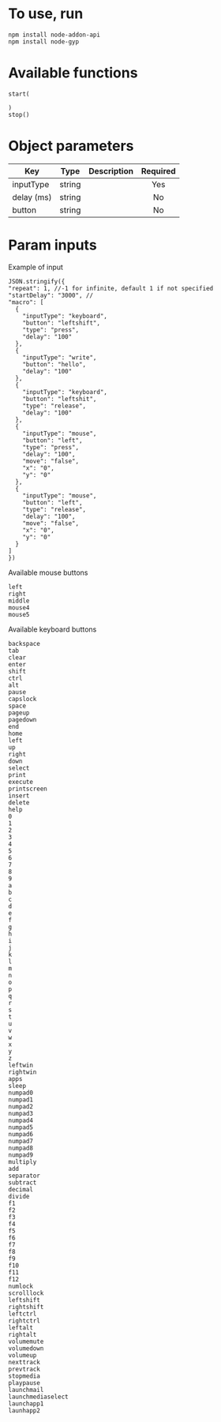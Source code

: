 # To use, run

```
npm install node-addon-api
npm install node-gyp
```

# Available functions

```
start(

)
stop()
```

# Object parameters

| Key        |  Type  | Description | Required |
| ---------- | :----: | :---------: | :------: |
| inputType  | string |             |   Yes    |
| delay (ms) | string |             |    No    |
| button     | string |             |    No    |

# Param inputs

Example of input

```
JSON.stringify({
"repeat": 1, //-1 for infinite, default 1 if not specified
"startDelay": "3000", //
"macro": [
  {
    "inputType": "keyboard",
    "button": "leftshift",
    "type": "press",
    "delay": "100"
  },
  {
    "inputType": "write",
    "button": "hello",
    "delay": "100"
  },
  {
    "inputType": "keyboard",
    "button": "leftshit",
    "type": "release",
    "delay": "100"
  },
  {
    "inputType": "mouse",
    "button": "left",
    "type": "press",
    "delay": "100",
    "move": "false",
    "x": "0",
    "y": "0"
  },
  {
    "inputType": "mouse",
    "button": "left",
    "type": "release",
    "delay": "100",
    "move": "false",
    "x": "0",
    "y": "0"
  }
]
})
```

Available mouse buttons

```
left
right
middle
mouse4
mouse5
```

Available keyboard buttons

```
backspace
tab
clear
enter
shift
ctrl
alt
pause
capslock
space
pageup
pagedown
end
home
left
up
right
down
select
print
execute
printscreen
insert
delete
help
0
1
2
3
4
5
6
7
8
9
a
b
c
d
e
f
g
h
i
j
k
l
m
n
o
p
q
r
s
t
u
v
w
x
y
z
leftwin
rightwin
apps
sleep
numpad0
numpad1
numpad2
numpad3
numpad4
numpad5
numpad6
numpad7
numpad8
numpad9
multiply
add
separator
subtract
decimal
divide
f1
f2
f3
f4
f5
f6
f7
f8
f9
f10
f11
f12
numlock
scrolllock
leftshift
rightshift
leftctrl
rightctrl
leftalt
rightalt
volumemute
volumedown
volumeup
nexttrack
prevtrack
stopmedia
playpause
launchmail
launchmediaselect
launchapp1
launhapp2
```
